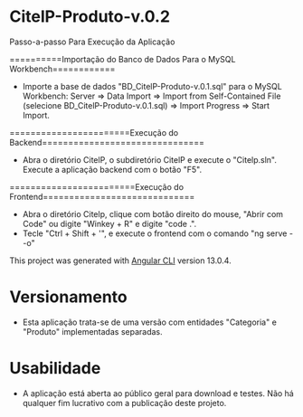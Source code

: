 # CitelP-Produto-v.0.2

Passo-a-passo Para Execução da Aplicação

==========Importação do Banco de Dados Para o MySQL Workbench============

- Importe a base de dados "BD_CitelP-Produto-v.0.1.sql" para o MySQL Workbench: Server => Data Import => Import from Self-Contained File (selecione BD_CitelP-Produto-v.0.1.sql) => Import Progress => Start Import.

=======================Execução do Backend===============================

- Abra o diretório CitelP, o subdiretório CitelP e execute o "Citelp.sln". Execute a aplicação backend com o botão "F5".


========================Execução do Frontend=============================

- Abra o diretório Citelp, clique com botão direito do mouse, "Abrir com Code" ou digite "Winkey + R" e digite "code .".
- Tecle "Ctrl + Shift + '", e execute o frontend com o comando "ng serve --o"

This project was generated with [Angular CLI](https://github.com/angular/angular-cli) version 13.0.4.


# Versionamento

- Esta aplicação trata-se de uma versão com entidades "Categoria" e "Produto" implementadas separadas.

# Usabilidade 

- A aplicação está aberta ao público geral para download e testes. Não há qualquer fim lucrativo com a publicação deste  projeto.



